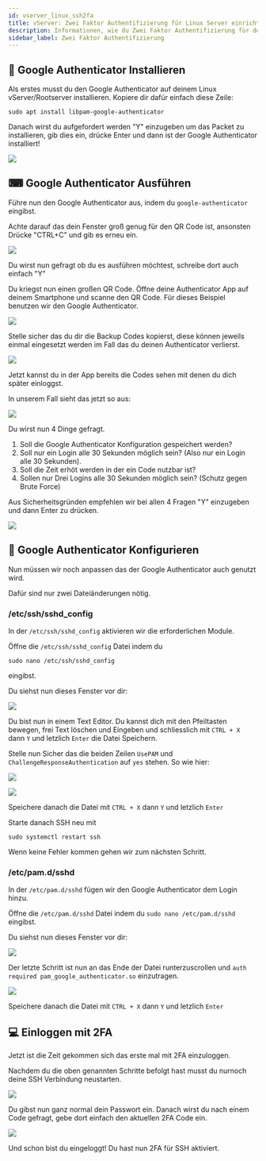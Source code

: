 ```yaml
---
id: vserver_linux_ssh2fa
title: vServer: Zwei Faktor Authentifizierung für Linux Server einrichten
description: Informationen, wie du Zwei Faktor Authentifizierung für deinen Linux vServer von ZAP-Hosting einrichten kannst - ZAP-Hosting.com Dokumentationen
sidebar_label: Zwei Faktor Authentifizierung
---
```


## 💾 Google Authenticator Installieren

Als erstes musst du den Google Authenticator auf deinem Linux vServer/Rootserver installieren.
Kopiere dir dafür einfach diese Zeile:

```
sudo apt install libpam-google-authenticator
```

Danach wirst du aufgefordert werden "Y" einzugeben um das Packet zu installieren, gib dies ein, drücke Enter und dann ist der Google Authenticator installiert!

![](https://screensaver01.zap-hosting.com/index.php/s/MFfdxA2ib4FnxJe/preview)

## ⌨ Google Authenticator Ausführen

Führe nun den Google Authenticator aus, indem du `google-authenticator` eingibst.

Achte darauf das dein Fenster groß genug für den QR Code ist, ansonsten Drücke "CTRL+C" und gib es erneu ein.

![](https://screensaver01.zap-hosting.com/index.php/s/Cs3oCH27xKr3C2a/preview)

Du wirst nun gefragt ob du es ausführen möchtest, schreibe dort auch einfach "Y"

Du kriegst nun einen großen QR Code. Öffne deine Authenticator App auf deinem Smartphone und scanne den QR Code.
Für dieses Beispiel benutzen wir den Google Authenticator.

![](https://screensaver01.zap-hosting.com/index.php/s/ZnabwTXa5qZPtkS/preview)

Stelle sicher das du dir die Backup Codes kopierst, diese können jeweils einmal eingesetzt werden im Fall das du deinen Authenticator verlierst.

![](https://screensaver01.zap-hosting.com/index.php/s/yJGHF9pgseSCdMj/preview)

Jetzt kannst du in der App bereits die Codes sehen mit denen du dich später einloggst.

In unserem Fall sieht das jetzt so aus:

![](https://screensaver01.zap-hosting.com/index.php/s/cZjx8zoCcY3CSFa/preview)

Du wirst nun 4 Dinge gefragt.

1. Soll die Google Authenticator Konfiguration gespeichert werden?
2. Soll nur ein Login alle 30 Sekunden möglich sein? (Also nur ein Login alle 30 Sekunden).
3. Soll die Zeit erhöt werden in der ein Code nutzbar ist?
4. Sollen nur Drei Logins alle 30 Sekunden möglich sein? (Schutz gegen Brute Force)

Aus Sicherheitsgründen empfehlen wir bei allen 4 Fragen "Y" einzugeben und dann Enter zu drücken.

![](https://screensaver01.zap-hosting.com/index.php/s/Z8HibKcB9WnseR8/preview)

## 💽 Google Authenticator Konfigurieren

Nun müssen wir noch anpassen das der Google Authenticator auch genutzt wird.

Dafür sind nur zwei Dateiänderungen nötig.

### /etc/ssh/sshd_config

In der `/etc/ssh/sshd_config` aktivieren wir die erforderlichen Module.

Öffne die `/etc/ssh/sshd_config` Datei indem du 
```
sudo nano /etc/ssh/sshd_config
``` 
eingibst.

Du siehst nun dieses Fenster vor dir:

![](https://screensaver01.zap-hosting.com/index.php/s/ykWsTHCYKNoRNwg/preview)

Du bist nun in einem Text Editor. Du kannst dich mit den Pfeiltasten bewegen, frei Text löschen und Eingeben und schliesslich mit `CTRL + X` dann `Y` und letzlich `Enter` die Datei Speichern.

Stelle nun Sicher das die beiden Zeilen `UsePAM` und `ChallengeResponseAuthentication` auf `yes` stehen. So wie hier:

![](https://screensaver01.zap-hosting.com/index.php/s/DH9nDHjfyPGYtbz/preview)

![](https://screensaver01.zap-hosting.com/index.php/s/rteESXsZzWLRJPa/preview)

Speichere danach die Datei mit `CTRL + X` dann `Y` und letzlich `Enter`

Starte danach SSH neu mit 
```
sudo systemctl restart ssh
``` 
Wenn keine Fehler kommen gehen wir zum nächsten Schritt.

### /etc/pam.d/sshd

In der `/etc/pam.d/sshd` fügen wir den Google Authenticator dem Login hinzu.

Öffne die `/etc/pam.d/sshd` Datei indem du `sudo nano /etc/pam.d/sshd` eingibst.

Du siehst nun dieses Fenster vor dir:

![](https://screensaver01.zap-hosting.com/index.php/s/NHxgbcYfZFPqJEy/preview)

Der letzte Schritt ist nun an das Ende der Datei runterzuscrollen und `auth required pam_google_authenticator.so` einzutragen.

![](https://screensaver01.zap-hosting.com/index.php/s/pTpMQYZ2FDNR5yE)

Speichere danach die Datei mit `CTRL + X` dann `Y` und letzlich `Enter`

## 💻 Einloggen mit 2FA

Jetzt ist die Zeit gekommen sich das erste mal mit 2FA einzuloggen.

Nachdem du die oben genannten Schritte befolgt hast musst du nurnoch deine SSH Verbindung neustarten.

![](https://screensaver01.zap-hosting.com/index.php/s/meaMHTJBYqPwJnt/preview)

Du gibst nun ganz normal dein Passwort ein. Danach wirst du nach einem Code gefragt, gebe dort einfach den aktuellen 2FA Code ein.

![](https://screensaver01.zap-hosting.com/index.php/s/Mwe4cMfFwBGnnNM/preview)

Und schon bist du eingeloggt! Du hast nun 2FA für SSH aktiviert.
